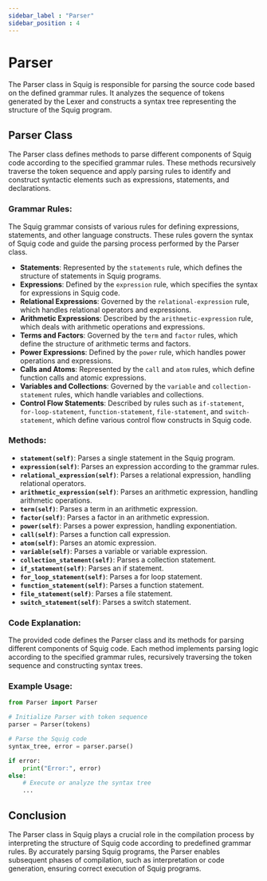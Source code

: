 ```yaml
---
sidebar_label : "Parser"
sidebar_position : 4
---
```

# Parser

The Parser class in Squig is responsible for parsing the source code based on the defined grammar rules. It analyzes the sequence of tokens generated by the Lexer and constructs a syntax tree representing the structure of the Squig program.

## Parser Class

The Parser class defines methods to parse different components of Squig code according to the specified grammar rules. These methods recursively traverse the token sequence and apply parsing rules to identify and construct syntactic elements such as expressions, statements, and declarations.

### Grammar Rules:

The Squig grammar consists of various rules for defining expressions, statements, and other language constructs. These rules govern the syntax of Squig code and guide the parsing process performed by the Parser class.

- **Statements**: Represented by the `statements` rule, which defines the structure of statements in Squig programs.
- **Expressions**: Defined by the `expression` rule, which specifies the syntax for expressions in Squig code.
- **Relational Expressions**: Governed by the `relational-expression` rule, which handles relational operators and expressions.
- **Arithmetic Expressions**: Described by the `arithmetic-expression` rule, which deals with arithmetic operations and expressions.
- **Terms and Factors**: Governed by the `term` and `factor` rules, which define the structure of arithmetic terms and factors.
- **Power Expressions**: Defined by the `power` rule, which handles power operations and expressions.
- **Calls and Atoms**: Represented by the `call` and `atom` rules, which define function calls and atomic expressions.
- **Variables and Collections**: Governed by the `variable` and `collection-statement` rules, which handle variables and collections.
- **Control Flow Statements**: Described by rules such as `if-statement`, `for-loop-statement`, `function-statement`, `file-statement`, and `switch-statement`, which define various control flow constructs in Squig code.

### Methods:

- **`statement(self)`**: Parses a single statement in the Squig program.
- **`expression(self)`**: Parses an expression according to the grammar rules.
- **`relational_expression(self)`**: Parses a relational expression, handling relational operators.
- **`arithmetic_expression(self)`**: Parses an arithmetic expression, handling arithmetic operations.
- **`term(self)`**: Parses a term in an arithmetic expression.
- **`factor(self)`**: Parses a factor in an arithmetic expression.
- **`power(self)`**: Parses a power expression, handling exponentiation.
- **`call(self)`**: Parses a function call expression.
- **`atom(self)`**: Parses an atomic expression.
- **`variable(self)`**: Parses a variable or variable expression.
- **`collection_statement(self)`**: Parses a collection statement.
- **`if_statement(self)`**: Parses an if statement.
- **`for_loop_statement(self)`**: Parses a for loop statement.
- **`function_statement(self)`**: Parses a function statement.
- **`file_statement(self)`**: Parses a file statement.
- **`switch_statement(self)`**: Parses a switch statement.

### Code Explanation:

The provided code defines the Parser class and its methods for parsing different components of Squig code. Each method implements parsing logic according to the specified grammar rules, recursively traversing the token sequence and constructing syntax trees.

### Example Usage:

```python
from Parser import Parser

# Initialize Parser with token sequence
parser = Parser(tokens)

# Parse the Squig code
syntax_tree, error = parser.parse()

if error:
    print("Error:", error)
else:
    # Execute or analyze the syntax tree
    ...
```

## Conclusion

The Parser class in Squig plays a crucial role in the compilation process by interpreting the structure of Squig code according to predefined grammar rules. By accurately parsing Squig programs, the Parser enables subsequent phases of compilation, such as interpretation or code generation, ensuring correct execution of Squig programs.

